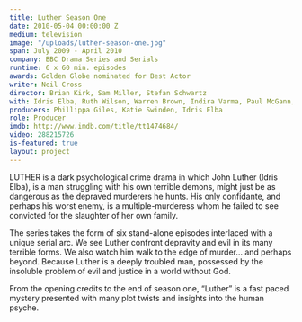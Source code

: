 ```yaml
---
title: Luther Season One
date: 2010-05-04 00:00:00 Z
medium: television
image: "/uploads/luther-season-one.jpg"
span: July 2009 - April 2010
company: BBC Drama Series and Serials
runtime: 6 x 60 min. episodes
awards: Golden Globe nominated for Best Actor
writer: Neil Cross
director: Brian Kirk, Sam Miller, Stefan Schwartz
with: Idris Elba, Ruth Wilson, Warren Brown, Indira Varma, Paul McGann, Steven Mackintosh
producers: Phillippa Giles, Katie Swinden, Idris Elba
role: Producer
imdb: http://www.imdb.com/title/tt1474684/
video: 288215726
is-featured: true
layout: project
---
```


LUTHER is a dark psychological crime drama in which John Luther (Idris Elba), is a man struggling with his own terrible demons, might just be as dangerous as the depraved murderers he hunts. His only confidante, and perhaps his worst enemy, is a multiple-murderess whom he failed to see convicted for the slaughter of her own family.

The series takes the form of six stand-alone episodes interlaced with a unique serial arc. We see Luther confront depravity and evil in its many terrible forms. We also watch him walk to the edge of murder… and perhaps beyond. Because Luther is a deeply troubled man, possessed by the insoluble problem of evil and justice in a world without God.

From the opening credits to the end of season one, “Luther” is a fast paced mystery presented with many plot twists and insights into the human psyche.